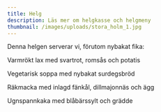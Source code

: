 ```yaml
---
title: Helg
description: Läs mer om helgkasse och helgmeny
thumbnail: /images/uploads/stora_holm_1.jpg
---
```

Denna helgen serverar vi, förutom nybakat fika:

Varmrökt lax med svartrot, romsås och potatis

Vegetarisk soppa med nybakat surdegsbröd

Räkmacka med inlagd fänkål, dillmajonnäs och ägg

Ugnspannkaka med blåbärssylt och grädde